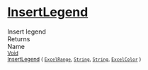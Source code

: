 # [InsertLegend](./ExcelHelper-100663997.md)

Insert legend
<br>
Returns<img width=500/>Name
<br>
<sub>[Void](https://docs.microsoft.com/en-us/dotnet/api/System.Void)</sub><img width=500/><sub>[InsertLegend](./ExcelHelper-100663997.md) ( [`ExcelRange`](./ExcelHelper-100663997.md), [`String`](https://docs.microsoft.com/en-us/dotnet/api/System.String), [`String`](https://docs.microsoft.com/en-us/dotnet/api/System.String), [`ExcelColor`](./../Excel/ExcelColor.md) )</sub><br>


